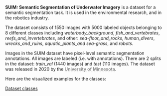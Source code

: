 **SUIM: Semantic Segmentation of Underwater Imagery** is a dataset for a semantic segmentation task. It is used in the environmental research, and in the robotics industry. 

The dataset consists of 1550 images with 5000 labeled objects belonging to 8 different classes including *waterbody_background*, *fish_and_vertebrates*, *reefs_and_invertebrates*, and other: *sea-floor_and_rocks*, *human_divers*, *wrecks_and_ruins*, *aquatic_plants_and sea-grass*, and *robots*.

Images in the SUIM dataset have pixel-level semantic segmentation annotations. All images are labeled (i.e. with annotations). There are 2 splits in the dataset: *train_val* (1440 images) and *test* (110 images). The dataset was released in 2020 by the <span style="font-weight: 600; color: grey; border-bottom: 1px dashed #d3d3d3;">University of Minnesota</span>.

Here are the visualized examples for the classes:

[Dataset classes](https://github.com/dataset-ninja/suim/raw/main/visualizations/classes_preview.webm)
